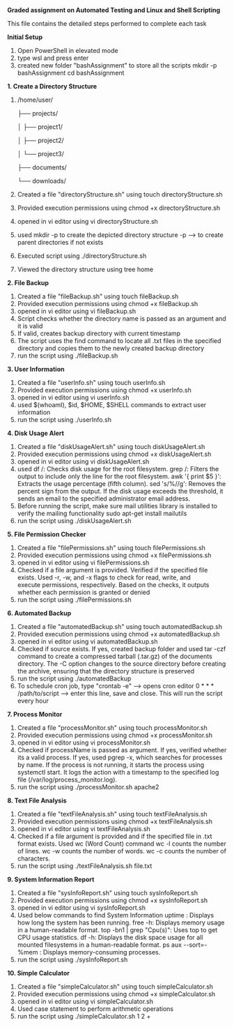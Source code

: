 **Graded assignment on Automated Testing and Linux and Shell Scripting**

This file contains the detailed steps performed to complete each task


**Initial Setup**
  1. Open PowerShell in elevated mode
  2. type wsl and press enter
  3. created new folder "bashAssignment" to store all the scripts
     mkdir -p bashAssignment
     cd bashAssignment

**1. Create a Directory Structure**
  1.   /home/user/

       ├── projects/

       │   ├── project1/

       │   ├── project2/

       │   └── project3/

       ├── documents/

       └── downloads/

  2. Created a file "directoryStructure.sh" using
     touch directoryStructure.sh
  3. Provided execution permissions using
     chmod +x directoryStructure.sh 
  4. opened in vi editor using
     vi directoryStructure.sh
  5. used mkdir -p <directory> to create the depicted directory structure
       -p --> to create parent directories if not exists
  6. Executed script using ./directoryStructure.sh
  7. Viewed the directory structure using
     tree home

**2. File Backup**
  1. Created a file "fileBackup.sh" using
     touch fileBackup.sh
  2. Provided execution permissions using
     chmod +x fileBackup.sh
  3. opened in vi editor using
     vi fileBackup.sh
  4. Script checks whether the directory name is passed as an argument and it is valid
  5. If valid, creates backup directory with current timestamp
  6. The script uses the find command to locate all .txt files in the specified directory and copies them to the newly created backup directory
  7. run the script using
     ./fileBackup.sh <directoryname>

**3. User Information**
  1. Created a file "userInfo.sh" using
     touch userInfo.sh
  2. Provided execution permissions using
     chmod +x userInfo.sh
  3. opened in vi editor using
     vi userInfo.sh
  4. used $(whoamI), $id, $HOME, $SHELL commands to extract user information
  5. run the script using
     ./userInfo.sh

**4. Disk Usage Alert**
  1. Created a file "diskUsageAlert.sh" using
     touch diskUsageAlert.sh
  2. Provided execution permissions using
     chmod +x diskUsageAlert.sh
  3. opened in vi editor using
     vi diskUsageAlert.sh
  4. used
     df /: Checks disk usage for the root filesystem.
     grep /: Filters the output to include only the line for the root filesystem.
     awk '{ print $5 }': Extracts the usage percentage (fifth column).
     sed 's/%//g': Removes the percent sign from the output.
     If the disk usage exceeds the threshold, it sends an email to the specified administrator email address.
  5. Before running the script, make sure mail utilities library is installed to verify the mailing functionality
     sudo apt-get install mailutils
  6. run the script using
     ./diskUsageAlert.sh

**5. File Permission Checker**
  1. Created a file "filePermissions.sh" using
     touch filePermissions.sh
  2. Provided execution permissions using
     chmod +x filePermissions.sh
  3. opened in vi editor using
     vi filePermissions.sh
  4. Checked if a file argument is provided. Verified if the specified file exists. Used -r, -w, and -x flags to check for read, write, and     
     execute permissions, respectively. Based on the checks, it outputs whether each permission is granted or denied
  5. run the script using
     ./filePermissions.sh <filename>

**6. Automated Backup**
  1. Created a file "automatedBackup.sh" using
     touch automatedBackup.sh
  2. Provided execution permissions using
     chmod +x automatedBackup.sh
  3. opened in vi editor using
     vi automatedBackup.sh
  4. Checked if source exists. If yes, created backup folder and used tar -czf command to create a compressed tarball (.tar.gz) of the documents directory. The -C      option changes to the source directory before creating the archive, ensuring that the directory structure is preserved
  5. run the script using
     ./automatedBackup
  6. To schedule cron job,
     type "crontab -e" --> opens cron editor
      0 <timeofday> * * * /path/to/script --> enter this line, save and close. This will run the script every hour

**7. Process Monitor**
  1. Created a file "processMonitor.sh" using
     touch processMonitor.sh
  2. Provided execution permissions using
     chmod +x processMonitor.sh
  3. opened in vi editor using
     vi processMonitor.sh
  4. Checked if processName is passed as argument. If yes, verified whether its a valid process. If yes, used pgrep -x, which searches for processes by name.
     If the process is not running, it starts the process using systemctl start.
     It logs the action with a timestamp to the specified log file (/var/log/process_monitor.log).
  5. run the script using
     ./processMonitor.sh apache2

**8. Text File Analysis**
  1. Created a file "textFileAnalysis.sh" using
     touch textFileAnalysis.sh
  2. Provided execution permissions using
     chmod +x textFileAnalysis.sh
  3. opened in vi editor using
     vi textFileAnalysis.sh
  4. Checked if a file argument is provided and if the specified file in .txt format exists.
     Used wc (Word Count) command
     wc -l counts the number of lines.
     wc -w counts the number of words.
     wc -c counts the number of characters.
  5. run the script using
     ./textFileAnalysis.sh file.txt

**9. System Information Report**
  1. Created a file "sysInfoReport.sh" using
     touch sysInfoReport.sh
  2. Provided execution permissions using
     chmod +x sysInfoReport.sh
  3. opened in vi editor using
     vi sysInfoReport.sh
  4. Used below commands to find System Information
      uptime : Displays how long the system has been running.
      free -h: Displays memory usage in a human-readable format.
      top -bn1 | grep "Cpu(s)": Uses top to get CPU usage statistics.
      df -h: Displays the disk space usage for all mounted filesystems in a human-readable format.
      ps aux --sort=-%mem : Displays  memory-consuming processes.
  5. run the script using
     ./sysInfoReport.sh

**10. Simple Calculator**
  1. Created a file "simpleCalculator.sh" using
     touch simpleCalculator.sh
  2. Provided execution permissions using
     chmod +x simpleCalculator.sh
  3. opened in vi editor using
     vi simpleCalculator.sh
  4. Used case statement to perform arithmetic operations
  5. run the script using
     ./simpleCalculator.sh 1 2 +
